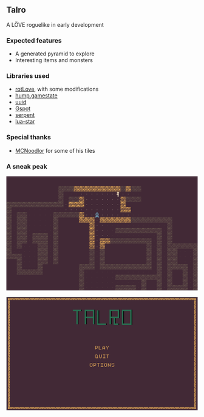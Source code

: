 ## Talro
A LÖVE roguelike in early development

### Expected features
* A generated pyramid to explore
* Interesting items and monsters

### Libraries used
* [rotLove](https://github.com/paulofmandown/rotLove), with some modifications
* [hump.gamestate](https://github.com/vrld/hump)
* [uuid](https://github.com/Tieske/uuid)
* [Gspot](https://notabug.org/pgimeno/Gspot)
* [serpent](https://github.com/pkulchenko/serpent)
* [lua-star](https://github.com/wesleywerner/lua-star)

### Special thanks
* [MCNoodlor](https://twitter.com/mcnoodlor) for some of his tiles 

### A sneak peak

![Game](screenshots/game.png)

![Menu](screenshots/menu.png)
